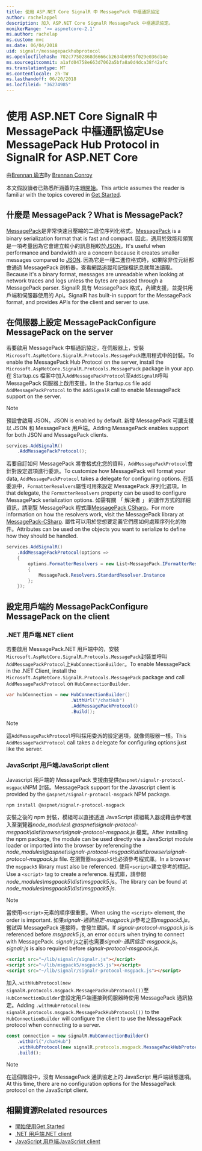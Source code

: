 ```yaml
---
title: 使用 ASP.NET Core SignalR 中 MessagePack 中樞通訊協定
author: rachelappel
description: 加入 ASP.NET Core SignalR MessagePack 中樞通訊協定。
monikerRange: '>= aspnetcore-2.1'
ms.author: rachelap
ms.custom: mvc
ms.date: 06/04/2018
uid: signalr/messagepackhubprotocol
ms.openlocfilehash: 702c77502868d6666cb2634b6959f029e036d14e
ms.sourcegitcommit: a1afd04758e663d7062a5bfa8a0d4dca38f42afc
ms.translationtype: MT
ms.contentlocale: zh-TW
ms.lasthandoff: 06/20/2018
ms.locfileid: "36274985"
---
```

# <a name="use-messagepack-hub-protocol-in-signalr-for-aspnet-core"></a><span data-ttu-id="2a83f-103">使用 ASP.NET Core SignalR 中 MessagePack 中樞通訊協定</span><span class="sxs-lookup"><span data-stu-id="2a83f-103">Use MessagePack Hub Protocol in SignalR for ASP.NET Core</span></span>

<span data-ttu-id="2a83f-104">由[Brennan 瑜吉](https://github.com/BrennanConroy)</span><span class="sxs-lookup"><span data-stu-id="2a83f-104">By [Brennan Conroy](https://github.com/BrennanConroy)</span></span>

<span data-ttu-id="2a83f-105">本文假設讀者已熟悉所涵蓋的主題[開始](xref:tutorials/signalr)。</span><span class="sxs-lookup"><span data-stu-id="2a83f-105">This article assumes the reader is familiar with the topics covered in [Get Started](xref:tutorials/signalr).</span></span>

## <a name="what-is-messagepack"></a><span data-ttu-id="2a83f-106">什麼是 MessagePack？</span><span class="sxs-lookup"><span data-stu-id="2a83f-106">What is MessagePack?</span></span>

<span data-ttu-id="2a83f-107">[MessagePack](https://msgpack.org/index.html)是非常快速且壓縮的二進位序列化格式。</span><span class="sxs-lookup"><span data-stu-id="2a83f-107">[MessagePack](https://msgpack.org/index.html) is a binary serialization format that is fast and compact.</span></span> <span data-ttu-id="2a83f-108">因此，適用於效能和頻寬是一項考量因為它會建立較小的訊息相較於[JSON](https://www.json.org/)。</span><span class="sxs-lookup"><span data-stu-id="2a83f-108">It's useful when performance and bandwidth are a concern because it creates smaller messages compared to [JSON](https://www.json.org/).</span></span> <span data-ttu-id="2a83f-109">因為它是一種二進位格式時，如果除非位元組都會通過 MessagePack 剖析器，查看網路追蹤和記錄檔訊息就無法讀取。</span><span class="sxs-lookup"><span data-stu-id="2a83f-109">Because it's a binary format, messages are unreadable when looking at network traces and logs unless the bytes are passed through a MessagePack parser.</span></span> <span data-ttu-id="2a83f-110">SignalR 具有 MessagePack 格式，內建支援，並提供用戶端和伺服器使用的 Api。</span><span class="sxs-lookup"><span data-stu-id="2a83f-110">SignalR has built-in support for the MessagePack format, and provides APIs for the client and server to use.</span></span>

## <a name="configure-messagepack-on-the-server"></a><span data-ttu-id="2a83f-111">在伺服器上設定 MessagePack</span><span class="sxs-lookup"><span data-stu-id="2a83f-111">Configure MessagePack on the server</span></span>

<span data-ttu-id="2a83f-112">若要啟用 MessagePack 中樞通訊協定，在伺服器上，安裝`Microsoft.AspNetCore.SignalR.Protocols.MessagePack`應用程式中的封裝。</span><span class="sxs-lookup"><span data-stu-id="2a83f-112">To enable the MessagePack Hub Protocol on the server, install the `Microsoft.AspNetCore.SignalR.Protocols.MessagePack` package in your app.</span></span> <span data-ttu-id="2a83f-113">在 Startup.cs 檔案中加入`AddMessagePackProtocol`至`AddSignalR`呼叫 MessagePack 伺服器上啟用支援。</span><span class="sxs-lookup"><span data-stu-id="2a83f-113">In the Startup.cs file add `AddMessagePackProtocol` to the `AddSignalR` call to enable MessagePack support on the server.</span></span>

> [!NOTE]
> <span data-ttu-id="2a83f-114">預設會啟用 JSON。</span><span class="sxs-lookup"><span data-stu-id="2a83f-114">JSON is enabled by default.</span></span> <span data-ttu-id="2a83f-115">新增 MessagePack 可讓支援以 JSON 和 MessagePack 用戶端。</span><span class="sxs-lookup"><span data-stu-id="2a83f-115">Adding MessagePack enables support for both JSON and MessagePack clients.</span></span>

```csharp
services.AddSignalR()
    .AddMessagePackProtocol();
```

<span data-ttu-id="2a83f-116">若要自訂如何 MessagePack 將會格式化您的資料，`AddMessagePackProtocol`會針對設定選項進行委派。</span><span class="sxs-lookup"><span data-stu-id="2a83f-116">To customize how MessagePack will format your data, `AddMessagePackProtocol` takes a delegate for configuring options.</span></span> <span data-ttu-id="2a83f-117">在該委派中，`FormatterResolvers`屬性可用來設定 MessagePack 序列化選項。</span><span class="sxs-lookup"><span data-stu-id="2a83f-117">In that delegate, the `FormatterResolvers` property can be used to configure MessagePack serialization options.</span></span> <span data-ttu-id="2a83f-118">如需有關 「 解決者 」 的運作方式的詳細資訊，請瀏覽 MessagePack 程式庫[MessagePack CSharp](https://github.com/neuecc/MessagePack-CSharp)。</span><span class="sxs-lookup"><span data-stu-id="2a83f-118">For more information on how the resolvers work, visit the MessagePack library at [MessagePack-CSharp](https://github.com/neuecc/MessagePack-CSharp).</span></span> <span data-ttu-id="2a83f-119">屬性可以用於您想要定義它們應如何處理序列化的物件。</span><span class="sxs-lookup"><span data-stu-id="2a83f-119">Attributes can be used on the objects you want to serialize to define how they should be handled.</span></span>

```csharp
services.AddSignalR()
    .AddMessagePackProtocol(options =>
    {
        options.FormatterResolvers = new List<MessagePack.IFormatterResolver>()
        {
            MessagePack.Resolvers.StandardResolver.Instance
        };
    });
```

## <a name="configure-messagepack-on-the-client"></a><span data-ttu-id="2a83f-120">設定用戶端的 MessagePack</span><span class="sxs-lookup"><span data-stu-id="2a83f-120">Configure MessagePack on the client</span></span>

### <a name="net-client"></a><span data-ttu-id="2a83f-121">.NET 用戶端</span><span class="sxs-lookup"><span data-stu-id="2a83f-121">.NET client</span></span>

<span data-ttu-id="2a83f-122">若要啟用 MessagePack.NET 用戶端中的，安裝`Microsoft.AspNetCore.SignalR.Protocols.MessagePack`封裝並呼叫`AddMessagePackProtocol`上`HubConnectionBuilder`。</span><span class="sxs-lookup"><span data-stu-id="2a83f-122">To enable MessagePack in the .NET Client, install the `Microsoft.AspNetCore.SignalR.Protocols.MessagePack` package and call `AddMessagePackProtocol` on `HubConnectionBuilder`.</span></span>

```csharp
var hubConnection = new HubConnectionBuilder()
                        .WithUrl("/chatHub")
                        .AddMessagePackProtocol()
                        .Build();
```

> [!NOTE]
> <span data-ttu-id="2a83f-123">這`AddMessagePackProtocol`呼叫採用委派的設定選項，就像伺服器一樣。</span><span class="sxs-lookup"><span data-stu-id="2a83f-123">This `AddMessagePackProtocol` call takes a delegate for configuring options just like the server.</span></span>

### <a name="javascript-client"></a><span data-ttu-id="2a83f-124">JavaScript 用戶端</span><span class="sxs-lookup"><span data-stu-id="2a83f-124">JavaScript client</span></span>

<span data-ttu-id="2a83f-125">Javascript 用戶端的 MessagePack 支援由提供`@aspnet/signalr-protocol-msgpack`NPM 封裝。</span><span class="sxs-lookup"><span data-stu-id="2a83f-125">MessagePack support for the Javascript client is provided by the `@aspnet/signalr-protocol-msgpack` NPM package.</span></span>

```console
npm install @aspnet/signalr-protocol-msgpack
```

<span data-ttu-id="2a83f-126">安裝之後的 npm 封裝，模組可以直接透過 JavaScript 模組載入器或藉由參考匯入至瀏覽器*node_modules\\ @aspnet\signalr-protocol-msgpack\dist\browser\signalr-protocol-msgpack.js* 檔案。</span><span class="sxs-lookup"><span data-stu-id="2a83f-126">After installing the npm package, the module can be used directly via a JavaScript module loader or imported into the browser by referencing the *node_modules\\@aspnet\signalr-protocol-msgpack\dist\browser\signalr-protocol-msgpack.js* file.</span></span> <span data-ttu-id="2a83f-127">在瀏覽器`msgpack5`也必須參考程式庫。</span><span class="sxs-lookup"><span data-stu-id="2a83f-127">In a browser the `msgpack5` library must also be referenced.</span></span> <span data-ttu-id="2a83f-128">使用`<script>`建立參考的標記。</span><span class="sxs-lookup"><span data-stu-id="2a83f-128">Use a `<script>` tag to create a reference.</span></span> <span data-ttu-id="2a83f-129">程式庫，請參閱*node_modules\msgpack5\dist\msgpack5.js*。</span><span class="sxs-lookup"><span data-stu-id="2a83f-129">The library can be found at *node_modules\msgpack5\dist\msgpack5.js*.</span></span>

> [!NOTE]
> <span data-ttu-id="2a83f-130">當使用`<script>`元素的順序很重要。</span><span class="sxs-lookup"><span data-stu-id="2a83f-130">When using the `<script>` element, the order is important.</span></span> <span data-ttu-id="2a83f-131">如果*signalr-通訊協定-msgpack.js*參考之前*msgpack5.js*，嘗試與 MessagePack 連接時，會發生錯誤。</span><span class="sxs-lookup"><span data-stu-id="2a83f-131">If *signalr-protocol-msgpack.js* is referenced before *msgpack5.js*, an error occurs when trying to connect with MessagePack.</span></span> <span data-ttu-id="2a83f-132">*signalr.js*之前也需要*signalr-通訊協定-msgpack.js*。</span><span class="sxs-lookup"><span data-stu-id="2a83f-132">*signalr.js* is also required before *signalr-protocol-msgpack.js*.</span></span>

```html
<script src="~/lib/signalr/signalr.js"></script>
<script src="~/lib/msgpack5/msgpack5.js"></script>
<script src="~/lib/signalr/signalr-protocol-msgpack.js"></script>
```

<span data-ttu-id="2a83f-133">加入`.withHubProtocol(new signalR.protocols.msgpack.MessagePackHubProtocol())`至`HubConnectionBuilder`會設定用戶端連接到伺服器時使用 MessagePack 通訊協定。</span><span class="sxs-lookup"><span data-stu-id="2a83f-133">Adding `.withHubProtocol(new signalR.protocols.msgpack.MessagePackHubProtocol())` to the `HubConnectionBuilder` will configure the client to use the MessagePack protocol when connecting to a server.</span></span>

```javascript
const connection = new signalR.HubConnectionBuilder()
    .withUrl("/chatHub")
    .withHubProtocol(new signalR.protocols.msgpack.MessagePackHubProtocol())
    .build();
```

> [!NOTE]
> <span data-ttu-id="2a83f-134">在這個階段中，沒有 MessagePack 通訊協定上的 JavaScript 用戶端組態選項。</span><span class="sxs-lookup"><span data-stu-id="2a83f-134">At this time, there are no configuration options for the MessagePack protocol on the JavaScript client.</span></span>

## <a name="related-resources"></a><span data-ttu-id="2a83f-135">相關資源</span><span class="sxs-lookup"><span data-stu-id="2a83f-135">Related resources</span></span>

* [<span data-ttu-id="2a83f-136">開始使用</span><span class="sxs-lookup"><span data-stu-id="2a83f-136">Get Started</span></span>](xref:tutorials/signalr)
* [<span data-ttu-id="2a83f-137">.NET 用戶端</span><span class="sxs-lookup"><span data-stu-id="2a83f-137">.NET client</span></span>](xref:signalr/dotnet-client)
* [<span data-ttu-id="2a83f-138">JavaScript 用戶端</span><span class="sxs-lookup"><span data-stu-id="2a83f-138">JavaScript client</span></span>](xref:signalr/javascript-client)
